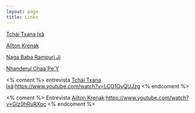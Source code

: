 ```yaml
---
layout: page
title: Links
---
```


[Tchái Txana Ixã]

[Ailton Krenak]

[Naga Baba Rampuri Ji]

[Nhanderuí Chaa´Pe´Y]

[Tchái Txana Ixã]:https://www.youtube.com/watch?v=xvwEU7d-8LU

[Naga Baba Rampuri Ji]:https://www.youtube.com/watch?v=IFM-4slItSc

<% coment %>
entrevista
[Tchái Txana Ixã]:https://www.youtube.com/watch?v=LCO1GyQUJzg
<% endcoment %>

[Ailton Krenak]:https://www.youtube.com/shorts/1FALODzvyVo

<% coment %>
Entrevista
[Ailton Krenak]:https://www.youtube.com/watch?v=GIz0hRuRXqc
<% endcoment %>

[Nhanderuí Chaa´Pe´Y]:https://www.youtube.com/watch?v=UakzF88KqiM
